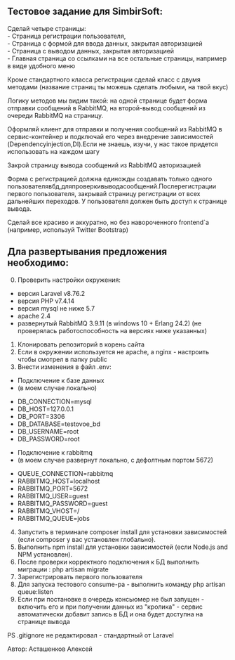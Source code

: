 ## Тестовое задание для SimbirSoft:
<p>
    Сделай четыре страницы: <br>
    - Страница регистрации пользователя, <br>
    - Cтраница с формой для ввода данных, закрытая авторизацией <br>
    - Cтраница с выводом данных, закрытая авторизацией <br>
    - Главная страница со ссылками на все остальные страницы, например в виде удобного меню
</p>
<p>
    Кроме стандартного класса регистрации сделай класс с двумя методами (название страниц ты можешь сделать любыми, на твой вкус)
</p>
<p>
    Логику методов мы видим такой: на одной странице будет форма отправки сообщений в RabbitMQ, на второй-вывод сообщений из очереди RabbitMQ на страницу.
</p>
<p>
    Оформляй клиент для отправки и получения сообщений из RabbitMQ в сервис-контейнер и подключай его через внедрение зависимостей (Dependencyinjection,DI).Если не знаешь, изучи, у нас такое придется использовать на каждом шагу
</p>
<p>
    Закрой страницу вывода сообщений из RabbitMQ авторизацией
</p>
<p>
    Форма с регистрацией должна единожды создавать только одного пользователявбд,дляпроверкивыводасообщений.Послерегистрации первого пользователя, закрывай страницу регистрации от всех дальнейших переходов. У пользователя должен быть доступ к странице вывода.
</p>
<p>
    Сделай все красиво и аккуратно, но без навороченного frontend`а (например, используй Twitter Bootstrap)
</p>

## Дла развертывания предложения необходимо:
0) Проверить настройки окружения:
- версия Laravel v8.76.2
- версия PHP v7.4.14
- версия mysql не ниже 5.7
- apache 2.4
- развернутый RabbitMQ 3.9.11 (в windows 10 + Erlang 24.2)
(не проверялась работоспособность на версиях ниже указанных)
1) Клонировать репозиторий в корень сайта
2) Если в окружении используется не apache, а nginx - настроить чтобы смотрел в папку public
3) Внести изменения в файл .env:
* Подключение к базе данных
* (в моем случае локально)
- DB_CONNECTION=mysql 
- DB_HOST=127.0.0.1
- DB_PORT=3306
- DB_DATABASE=testovoe_bd
- DB_USERNAME=root
- DB_PASSWORD=root
* Подключение к rabbitmq
* (в моем случае развернут локально, с дефолтным портом 5672)
- QUEUE_CONNECTION=rabbitmq
- RABBITMQ_HOST=localhost
- RABBITMQ_PORT=5672
- RABBITMQ_USER=guest
- RABBITMQ_PASSWORD=guest
- RABBITMQ_VHOST=/
- RABBITMQ_QUEUE=jobs
4) Запустить в терминале composer install для установки зависимостей (если composer у вас установлен глобально).
5) Выполнить npm install для установки зависимостей (если Node.js and NPM установлен).
6) После проверки корректного подключения к БД выполнить миграции : php artisan migrate
7) Зарегистрировать первого пользователя
8) Для запуска тестового consume-ра - выполнить команду php artisan queue:listen
9) Если при постановке в очередь консьюмер не был запущен - включить его и при получении данных из "кролика" - сервис автоматически добавит запись в БД и она будет доступна на странице вывода

PS .gitignore не редактировал - стандартный от Laravel 

Автор: Асташенков Алексей
